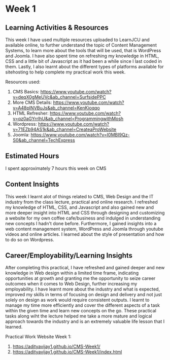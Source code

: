 # Week 1

## Learning Activities & Resources
This week I have used multiple resources uploaded to LearnJCU and available online, to further understand the topic of Content Management Systems, to learn more about the tools that will be used, that is WordPress and Joomla.
I have also spent time on refreshing my knowledge in HTML, CSS and a little bit of Javascript as it had been a while since I last coded in them. Lastly, I also learnt about the different types of platforms available for sitehosting to help complete my practical work this week.

Resources used:
1) CMS Basics: https://www.youtube.com/watch?v=deqX0gMeUVc&ab_channel=SurfsidePPC
2) More CMS Details: https://www.youtube.com/watch?v=A48pINVBuJs&ab_channel=KenKioqqo
3) HTML Refresher:  https://www.youtube.com/watch?v=qz0aGYrrlhU&ab_channel=ProgrammingwithMosh
4) Wordpress: https://www.youtube.com/watch?v=71EZb94AS1k&ab_channel=CreateaProWebsite
5) Joomla: https://www.youtube.com/watch?v=I0MBI9Qz-S0&ab_channel=TechExpress
 

## Estimated Hours
I spent approximately 7 hours this week on CMS

## Content Insights
This week I learnt alot of things related to CMS, Web Design and the IT industry from the class lecture, practical and online research.
I refreshed my knowledge of HTML, CSS, and Javascript and also gained new and more deeper insight into HTML and CSS through designing and customizing a website for my own coffee cafe/business and indulged in understanding new concepts I hadn't done before.
Furthermore, I gained insights into a web content management system, WordPress and Joomla through youtube videos and online articles. I learned about the style of presentation and how to do so on Wordpress.

## Career/Employability/Learning Insights
After completing this practical, I have refreshed and gained deeper and new knowledge in Web design within a limited time frame, indicating opportunities at growth and granting me the opportunity to seize career outcomes when it comes to Web Design, further increasing my employability. 
I have learnt more about the industry and what is expected, improved my skills in terms of focusing on design and delivery and not just solely on design as work would require consistent outputs. I learnt to manage my time more efficiently and cover the different aspects of a task within the given time and learn new concepts on the go. 
These practical tasks along wiht the lecture helped me take a more mature and logical approach towards the industry and is an extremely valuable life lesson that I learned.

Practical Work Website Week 1:
1) https://adityavijay1.github.io/CMS-Week1/
2) https://adityavijay1.github.io/CMS-Week1/index.html
